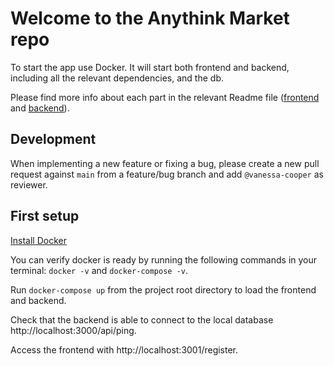 # Welcome to the Anythink Market repo

To start the app use Docker. It will start both frontend and backend, including all the relevant dependencies, and the db.

Please find more info about each part in the relevant Readme file ([frontend](frontend/readme.md) and [backend](backend/README.md)).

## Development

When implementing a new feature or fixing a bug, please create a new pull request against `main` from a feature/bug branch and add `@vanessa-cooper` as reviewer.

## First setup

[Install Docker](https://docs.docker.com/get-docker/)

You can verify docker is ready by running the following commands in your terminal: `docker -v` and `docker-compose -v`.

Run `docker-compose up` from the project root directory to load the frontend and backend.

Check that the backend is able to connect to the local database http://localhost:3000/api/ping.

Access the frontend with http://localhost:3001/register.
